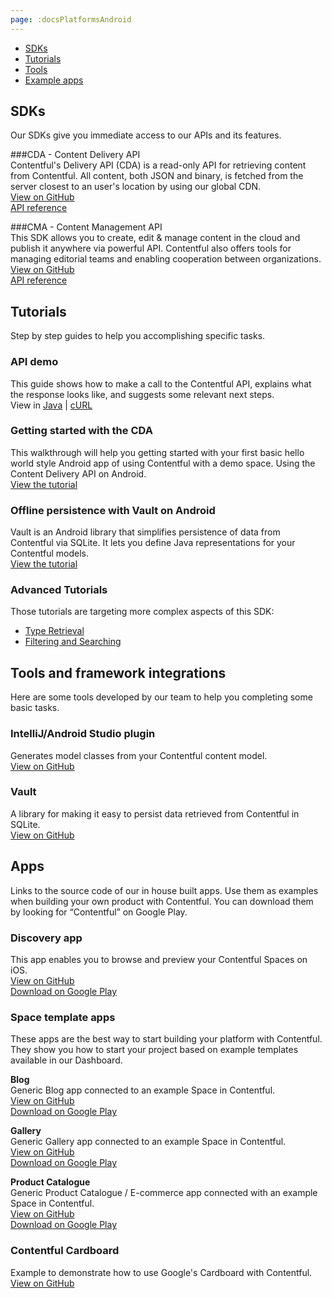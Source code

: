 ```yaml
---
page: :docsPlatformsAndroid
---
```


- [SDKs](#sdks)
- [Tutorials](#tutorials)
- [Tools](#tools-and-framework-integrations)
- [Example apps](#apps)

## SDKs
Our SDKs give you immediate access to our APIs and its features.

###CDA - Content Delivery API<br>
Contentful's Delivery API (CDA) is a read-only API for retrieving content from Contentful. All content, both JSON and binary, is fetched from the server closest to an user's location by using our global CDN.<br>
[View on GitHub](https://github.com/contentful/contentful.java)<br>
[API reference](https://contentful.github.io/contentful.java/)

###CMA - Content Management API<br>
This SDK allows you to create, edit & manage content in the cloud and publish it anywhere via powerful API. Contentful also offers tools for managing editorial teams and enabling cooperation between organizations.<br>
[View on GitHub](https://github.com/contentful/contentful-management.java)<br>
[API reference](http://contentful.github.io/contentful-management.java/)

## Tutorials
Step by step guides to help you accomplishing specific tasks.

### API demo
This guide shows how to make a call to the Contentful API, explains what the response looks like, and suggests some relevant next steps.<br>
View in [Java](/developers/api-demo/java/) |
[cURL](/developers/api-demo/curl/)

### Getting started with the CDA
This walkthrough will help you getting started with your first basic hello world style Android app of using Contentful with a demo space.
Using the Content Delivery API on Android.<br>
[View the tutorial](/developers/docs/android/tutorials/getting-started-with-contentful-and-android/)

### Offline persistence with Vault on Android
Vault is an Android library that simplifies persistence of data from Contentful via SQLite. It lets you define Java representations for your Contentful models.<br>
[View the tutorial](/developers/docs/android/tutorials/offline-persistence-with-vault/)

### Advanced Tutorials
Those tutorials are targeting more complex aspects of this SDK:

- [Type Retrieval](/developers/docs/android/tutorials/advanced-types/)
- [Filtering and Searching](/developers/docs/android/tutorials/advanced-filtering-and-searching/)

## Tools and framework integrations
Here are some tools developed by our team to help you completing some basic tasks.

### IntelliJ/Android Studio plugin
Generates model classes from your Contentful content model.<br>
[View on GitHub](https://github.com/contentful/cf-generator-intellij)

### Vault
A library for making it easy to persist data retrieved from Contentful in SQLite.<br>
[View on GitHub](https://github.com/contentful/vault)

## Apps
Links to the source code of our in house built apps. Use them as examples when building your own product with Contentful.
You can download them by looking for “Contentful” on Google Play.

### Discovery app
This app enables you to browse and preview your Contentful Spaces on iOS.<br>
[View on GitHub](https://github.com/contentful/discovery-app-android)<br>
[Download on Google Play](https://play.google.com/store/apps/details?id=discovery.contentful)

### Space template apps
These apps are the best way to start building your platform with Contentful. They show you how to start your project based on example templates available in our Dashboard.

**Blog**<br>
Generic Blog app connected to an example Space in Contentful.<br>
[View on GitHub](https://github.com/contentful/blog-app-android)<br>
[Download on Google Play](https://play.google.com/store/apps/details?id=blog.contentful)

**Gallery**<br>
Generic Gallery app connected to an example Space in Contentful.<br>
[View on GitHub](https://github.com/contentful/gallery-app-android)<br>
[Download on Google Play](https://play.google.com/store/apps/details?id=gallery.templates.contentful)

**Product Catalogue**<br>
Generic Product Catalogue / E-commerce app connected with an example Space in Contentful.<br>
[View on GitHub](https://github.com/contentful/product-catalogue-android)<br>
[Download on Google Play](https://play.google.com/store/apps/details?id=catalogue.contentful)

### Contentful Cardboard
Example to demonstrate how to use Google's Cardboard with Contentful.<br>
[View on GitHub](https://github.com/contentful-labs/contentful-cardboard)
